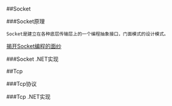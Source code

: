﻿##Socket


###Socket原理

    Socket是建立在各种底层传输层上的一个编程抽象接口，门面模式的设计模式。    

[揭开Socket编程的面纱](http://goodcandle.cnblogs.com/archive/2005/12/10/294652.aspx)    

###Socket .NET实现


##Tcp

###Tcp协议

###Tcp .NET实现

